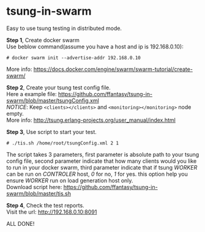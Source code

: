 # tsung-in-swarm

Easy to use tsung testing in distributed mode.

**Step 1**, Create docker swarm  
Use beblow command(assume you have a host and ip is 192.168.0.10):
```Shell
# docker swarm init --advertise-addr 192.168.0.10
```
More info: https://docs.docker.com/engine/swarm/swarm-tutorial/create-swarm/

**Step 2**, Create your tsung test config file.  
Here a example file: https://github.com/ffantasy/tsung-in-swarm/blob/master/tsungConfig.xml      
*NOTICE*: Keep `<clients></clients>` and `<monitoring></monitoring>` node empty.  
More info: http://tsung.erlang-projects.org/user_manual/index.html

**Step 3**, Use script to start your test.  
```Shell
# ./tis.sh /home/root/tsungConfig.xml 2 1
```
The script takes 3 parameters, first parameter is absolute path to your tsung config file, second parameter indicate that how many clients would you like to run in your docker swarm, third parameter indicate that if tsung *WORKER* can be run on *CONTROLER* host, *0* for no, *1* for yes. this option help you ensure *WORKER* run on load generation host only.  
Download script here: https://github.com/ffantasy/tsung-in-swarm/blob/master/tis.sh

**Step 4**, Check the test reports.   
Visit the url: http://192.168.0.10:8091

ALL DONE!
